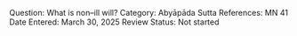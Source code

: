 Question: What is non–ill will?
Category: Abyāpāda
Sutta References: MN 41
Date Entered: March 30, 2025
Review Status: Not started